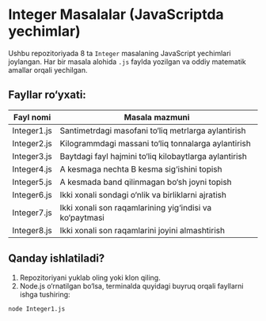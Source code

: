 # Integer Masalalar (JavaScriptda yechimlar)

Ushbu repozitoriyada 8 ta `Integer` masalaning JavaScript yechimlari joylangan. Har bir masala alohida `.js` faylda yozilgan va oddiy matematik amallar orqali yechilgan.

## Fayllar ro‘yxati:

| Fayl nomi       | Masala mazmuni |
|------------------|-----------------|
| Integer1.js | Santimetrdagi masofani to‘liq metrlarga aylantirish |
| Integer2.js | Kilogrammdagi massani to‘liq tonnalarga aylantirish |
| Integer3.js | Baytdagi fayl hajmini to‘liq kilobaytlarga aylantirish |
| Integer4.js | A kesmaga nechta B kesma sig‘ishini topish |
| Integer5.js | A kesmada band qilinmagan bo‘sh joyni topish |
| Integer6.js | Ikki xonali sondagi o‘nlik va birliklarni ajratish |
| Integer7.js | Ikki xonali son raqamlarining yig‘indisi va ko‘paytmasi |
| Integer8.js | Ikki xonali son raqamlarini joyini almashtirish |

## Qanday ishlatiladi?

1. Repozitoriyani yuklab oling yoki klon qiling.
2. Node.js o‘rnatilgan bo‘lsa, terminalda quyidagi buyruq orqali fayllarni ishga tushiring:

```bash
node Integer1.js
